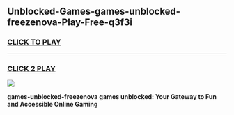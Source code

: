 
## Unblocked-Games-games-unblocked-freezenova-Play-Free-q3f3i
<h3>
<a href="https://premium76.site?title=games-unblocked-freezenova&ref=20A">CLICK TO PLAY</a></h3>
<hr>

<h3>
<a href="https://premium76.site?title=games-unblocked-freezenova&ref=20A">CLICK 2 PLAY</a>
  
</h3>

<a href="https://premium76.site?title=games-unblocked-freezenova&ref=20A"><img src="https://clearcache.store/games.png"></a>


**games-unblocked-freezenova games unblocked: Your Gateway to Fun and Accessible Online Gaming**
